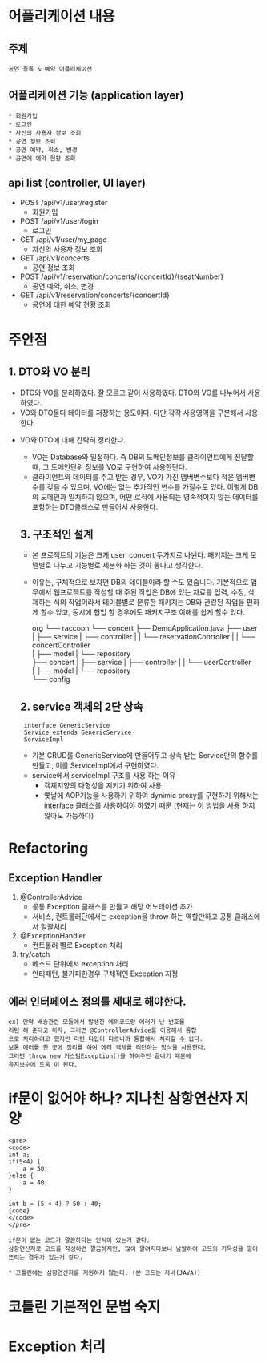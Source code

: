 # 어플리케이션 내용

## 주제
    공연 등록 & 예약 어플리케이션
    
## 어플리케이션 기능 (application layer)
    * 회원가입
    * 로그인
    * 자신의 사용자 정보 조회
    * 공연 정보 조회
    * 공연 예약, 취소, 변경
    * 공연에 예약 현황 조회

## api list (controller, UI layer)
* POST /api/v1/user/register 
    + 회원가입
* POST /api/v1/user/login 
    + 로그인
* GET /api/v1/user/my_page 
    + 자신의 사용자 정보 조회
* GET /api/v1/concerts 
    + 공연 정보 조회
* POST /api/v1/reservation/concerts/{concertId}/{seatNumber} 
    + 공연 예약, 취소, 변경
* GET /api/v1/reservation/concerts/{concertId} 
    + 공연에 대한 예약 현황 조회

# 주안점
   ## 1. DTO와 VO 분리
   * DTO와 VO를 분리하였다. 잘 모르고 같이 사용하였다. DTO와 VO를 나누어서 사용하였다.
   * VO와 DTO둘다 데이터를 저장하는 용도이다. 다만 각각 사용영역을 구분해서 사용한다. 
   
 - VO와 DTO에 대해 간략히 정리한다.
   * VO는 Database와 밀접하다.
     즉 DB의 도메인정보를 클라이언트에게 전달할 때, 그 도메인단위 정보를 VO로 구현하여 사용한단다.
   * 클라이언트와 데이터를 주고 받는 경우, VO가 가진 맴버변수보다 적은 멤버변수를 갖을 수 있으며, 
     VO에는 없는 추가적인 변수를 가질수도 있다. 이렇게 DB의 도메인과 일치하지 않으며, 
     어떤 로직에 사용되는 영속적이지 않는 데이터를 포함하는 DTO클래스로 만들어서 사용한다.

   ## 3. 구조적인 설계
    * 본 프로젝트의 기능은 크게  user, concert 두가지로 나뉜다. 
    패키지는 크게 모델별로 나누고 기능별로 세분화 하는 것이 좋다고 생각한다. 
    
    - 이유는, 구체적으로 보자면 DB의 테이블이라 할 수도 있습니다. 
    기본적으로 업무에서 웹프로젝트를 작성할 때 주된 작업은 DB에 있는 자료를 
    입력, 수정, 삭제하는 식의 작업이라서 테이블별로 분류한 패키지는 DB와 관련된 작업을 편하게 할수 있고, 
    동시에 협업 할 경우에도 패키지구조 이해를 쉽게 할수 있다.

       
      org
      └── raccoon
          └── concert
              ├── DemoApplication.java
              ├── user
              |   ├── service
              |   ├── controller 
              |   |     └── reservationConrtoller
              |   |     └── concertController  
              |   ├── model
              |   └── repository              
              ├── concert
              |   ├── service
              |   ├── controller
              |   |      └── userController  
              |   ├── model
              |   └── repository                
              └── config   
    
    
    
   ## 2. service 객체의 2단 상속
    
        interface GenericService
        Service extends GenericService
        ServiceImpl

   - 기본 CRUD를 GenericService에 만들어두고 상속 받는 Service만의 함수를 만들고, 이를 ServiceImpl에서 구현하였다.
   - service에서 serviceImpl 구조를 사용 하는 이유 
        + 객체지향의 다형성을 지키기 위하여 사용
        + 옛날에 AOP기능을 사용하기 위하여 dynimic proxy를 구현하기 위해서는
          interface 클래스를 사용하여야 하였기 때문 (현재는 이 방법을 사용 하지 않아도 가능하다)      
# Refactoring
   ## Exception Handler    
1. @ControllerAdvice 
    - 공통 Exception 클래스를 만들고 해당 어노테이션 추가
    - 서비스, 컨트롤러단에서는 exception을 throw 하는 역할만하고 공통 클래스에서 일괄처리
2. @ExceptionHandler 
    - 컨트롤러 별로 Exception 처리 
3. try/catch
    - 메소드 단위에서 exception 처리
    - 안티패턴, 불가피한경우 구체적인 Exception 지정 

  ## 에러 인터페이스 정의를 제대로 해야한다.
    ex) 만약 배송관련 모듈에서 발생한 에외코드랑 에러가 난 번호를 
    리턴 해 준다고 하자, 그러면 @ControllerAdvice를 이용해서 통합
    으로 처리하려고 했지만 리턴 타입이 다르니까 통합해서 처리할 수 없다.
    보통 에러를 한 곳에 정리를 하여 에러 객체를 리턴하는 방식을 사용한다.
    그러면 throw new 커스텀Exception()을 하여주만 끝나기 때문에 
    유지보수에 도움 이 된다.
# if문이 없어야 하나? 지나친 삼항연산자 지양

    <pre>
    <code>
    int a;
    if(5<4) {
        a = 50;
    }else {
        a = 40;
    }
 
    int b = (5 < 4) ? 50 : 40; 
    {code}
    </code>
    </pre>
   
    if문이 없는 코드가 깔끔하다는 인식이 있는거 같다.
    삼항연산자로 코드를 작성하면 깔끔하지만, 많이 알려지다보니 남발하여 코드의 가독성을 떨어뜨리는 경우가 있는거 같다.
    
    * 코틀린에는 삼항연산자를 지원하지 않는다. (본 코드는 자바(JAVA))

# 코틀린 기본적인 문법 숙지


# Exception 처리



